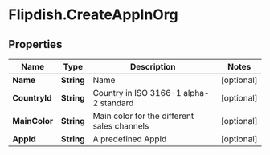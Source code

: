 # Flipdish.CreateAppInOrg

## Properties
Name | Type | Description | Notes
------------ | ------------- | ------------- | -------------
**Name** | **String** | Name | [optional] 
**CountryId** | **String** | Country in ISO 3166-1 alpha-2 standard | [optional] 
**MainColor** | **String** | Main color for the different sales channels | [optional] 
**AppId** | **String** | A predefined AppId | [optional] 


